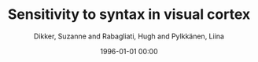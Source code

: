 ---
layout: post
title: Sensitivity to syntax in visual cortex

date: 1996-01-01 00:00
author: Dikker, Suzanne and Rabagliati, Hugh and Pylkkänen, Liina
tags: ["elan","meg","morphology","parsing","syntax","visual m100"]
journal: Cognition

link: https://doi.org/10.1016/j.cognition.2008.09.008

year: 2009
---